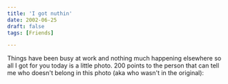 ```yaml
---
title: 'I got nuthin'
date: 2002-06-25
draft: false
tags: [Friends]

---
```


Things have been busy at work and nothing much happening elsewhere so all I got for you today is a little photo. 200 points to the person that can tell me who doesn't belong in this photo (aka who wasn't in the original):